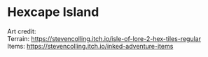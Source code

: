 # Hexcape Island
Art credit:  
Terrain: https://stevencolling.itch.io/isle-of-lore-2-hex-tiles-regular  
Items: https://stevencolling.itch.io/inked-adventure-items